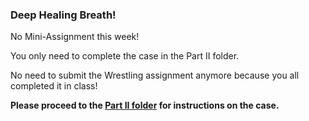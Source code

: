### Deep Healing Breath!

No Mini-Assignment this week! 

You only need to complete the case in the Part II folder.

No need to submit the Wrestling assignment anymore because you all completed it in class! 

**Please proceed to the [Part II folder](Part-2-Case-Assignment/Instructions) for instructions on the case.**